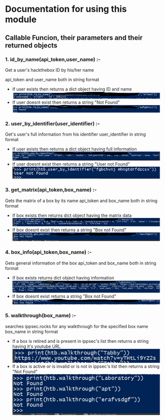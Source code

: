 # Documentation for using this module

## Callable Funcion, their parameters and their returned objects

### 1. id_by_name(api_token,user_name) :-
Get a user's hackthebox ID by his/her name

  api_token and user_name both in string format
  
  - If user exists then returns a dict object having ID and name
  ![success](https://raw.githubusercontent.com/AlienX2001/htb.py/main/images/success_id_by_name.jpg)
  - If user doesnt exist then returns a string "Not Found"
  ![fail](https://raw.githubusercontent.com/AlienX2001/htb.py/main/images/fail_id_by_name.jpg)
### 2. user_by_identifier(user_identifier) :-
Get's user's full information from his identifier
  user_identifier in string format
  - If user exists then returns a dict object having full information
  ![success](https://raw.githubusercontent.com/AlienX2001/htb.py/main/images/success_user_by_identifier.jpg)
  - If user doesnt exist then returns a string "User not Found"
  ![fail](https://raw.githubusercontent.com/AlienX2001/htb.py/main/images/fail_user_by_identifier.jpg)
### 3. get_matrix(api_token,box_name) :-
Gets the matrix of a box by its name
  api_token and box_name both in string format
  - If box exists then returns dict object having the matrix data
  ![success](https://raw.githubusercontent.com/AlienX2001/htb.py/main/images/success_get_matrix.jpg)
  - If box doesnt exist then returns a string "Box not Found"
  ![fail](https://raw.githubusercontent.com/AlienX2001/htb.py/main/images/fail_get_matrix.jpg)
### 4. box_info(api_token,box_name) :-
Gets general information of the box
  api_token and box_name both in string format
  - If box exists returns dict object having information
  ![success](https://raw.githubusercontent.com/AlienX2001/htb.py/main/images/success_box_info.jpg)
  - If box doesnt exist returns a string "Box not Found"
  ![fail](https://raw.githubusercontent.com/AlienX2001/htb.py/main/images/fail_box_info.jpg)
### 5. walkthrough(box_name) :-
searches ippsec.rocks for any walkthrough for the specified box name
  box_name in string format
  - If a box is retired and is present in ippsec's list then returns a string having it's youtube URL
  ![success](https://raw.githubusercontent.com/AlienX2001/htb.py/main/images/success_walkthrough.jpg)
  - If a box is active or is invalid or is not in ippsec's list then returns a string "Not Found"
  ![fail](https://raw.githubusercontent.com/AlienX2001/htb.py/main/images/fail_walkthrough.jpg)
